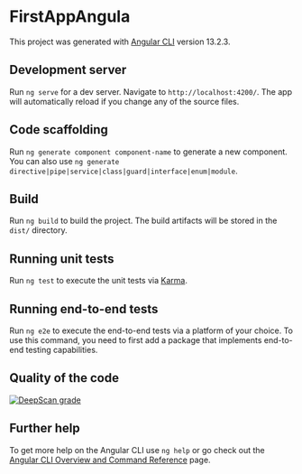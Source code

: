 # FirstAppAngula

This project was generated with [Angular CLI](https://github.com/angular/angular-cli) version 13.2.3.

## Development server

Run `ng serve` for a dev server. Navigate to `http://localhost:4200/`. The app will automatically reload if you change any of the source files.

## Code scaffolding

Run `ng generate component component-name` to generate a new component. You can also use `ng generate directive|pipe|service|class|guard|interface|enum|module`.

## Build

Run `ng build` to build the project. The build artifacts will be stored in the `dist/` directory.

## Running unit tests

Run `ng test` to execute the unit tests via [Karma](https://karma-runner.github.io).

## Running end-to-end tests

Run `ng e2e` to execute the end-to-end tests via a platform of your choice. To use this command, you need to first add a package that implements end-to-end testing capabilities.

## Quality of the code

[![DeepScan grade](https://deepscan.io/api/teams/16848/projects/20145/branches/540896/badge/grade.svg)](https://deepscan.io/dashboard#view=project&tid=16848&pid=20145&bid=540896)

## Further help

To get more help on the Angular CLI use `ng help` or go check out the [Angular CLI Overview and Command Reference](https://angular.io/cli) page.

